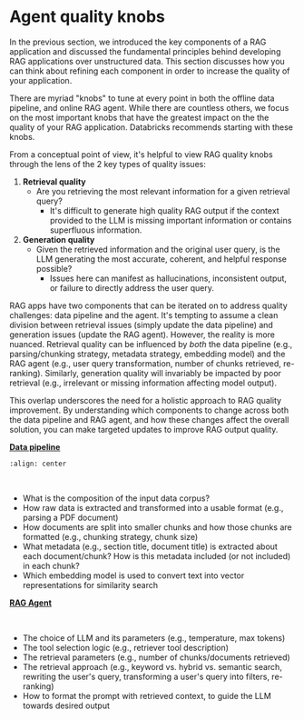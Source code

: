 # Agent quality knobs

In the previous section, we introduced the key components of a RAG application and discussed the fundamental principles behind developing RAG applications over unstructured data. This section discusses how you can think about refining each component in order to increase the quality of your application.

There are myriad "knobs" to tune at every point in both the offline data pipeline, and online RAG agent. While there are countless others, we focus on the most important knobs that have the greatest impact on the the quality of your RAG application. Databricks recommends starting with these knobs.

From a conceptual point of view, it's helpful to view RAG quality knobs through the lens of the 2 key types of quality issues:

1. **Retrieval quality**
   - Are you retrieving the most relevant information for a given retrieval query?
      - It's difficult to generate high quality RAG output if the context provided to the LLM is missing important information or contains superfluous information.
2. **Generation quality**
   - Given the retrieved information and the original user query, is the LLM generating the most accurate, coherent, and helpful response possible?
      - Issues here can manifest as hallucinations, inconsistent output, or failure to directly address the user query.

RAG apps have two components that can be iterated on to address quality challenges: data pipeline and the agent. It's tempting to assume a clean division between retrieval issues (simply update the data pipeline) and generation issues (update the RAG agent). However, the reality is more nuanced. Retrieval quality can be influenced by *both* the data pipeline (e.g., parsing/chunking strategy, metadata strategy, embedding model) and the RAG agent (e.g., user query transformation, number of chunks retrieved, re-ranking). Similarly, generation quality will invariably be impacted by poor retrieval (e.g., irrelevant or missing information affecting model output).

This overlap underscores the need for a holistic approach to RAG quality improvement. By understanding which components to change across both the data pipeline and RAG agent, and how these changes affect the overall solution, you can make targeted updates to improve RAG output quality.

[**Data pipeline**](/nbs/3-deep-dive-data-pipeline)

```{image} ../images/5-hands-on/15_img.png
:align: center
```
<br/>

- What is the composition of the input data corpus?
- How raw data is extracted and transformed into a usable format (e.g., parsing a PDF document)
- How documents are split into smaller chunks and how those chunks are formatted (e.g., chunking strategy, chunk size)
- What metadata (e.g., section title, document title) is extracted about each document/chunk? How is this metadata included (or not included) in each chunk?
- Which embedding model is used to convert text into vector representations for similarity search

[**RAG Agent**](/nbs/3-deep-dive-chain)

<!-- TODO (prithvi): add this back in once updated to agents
```{image} ../images/5-hands-on/16_img.png
:align: center
``` -->

<br/>

- The choice of LLM and its parameters (e.g., temperature, max tokens)
- The tool selection logic (e.g., retriever tool description)
- The retrieval parameters (e.g., number of chunks/documents retrieved)
- The retrieval approach (e.g., keyword vs. hybrid vs. semantic search, rewriting the user's query, transforming a user's query into filters, re-ranking)
- How to format the prompt with retrieved context, to guide the LLM towards desired output
